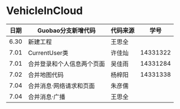 # VehicleInCloud
日期|Guobao分支新增代码        |代码来源|学号
----|--------------------------|--------|----
6.30|新建工程                  |王思全  |
7.01|CurrentUser类             |许佳灿  |14331322
7.01|合并登录和个人信息两个页面|吴佳雨  |14331284
7.02|合并地图代码              |杨梓阳  |14331338
7.04|合并消息·网络请求和页面   |朱彦儒  |
7.04|合并消息·广播             |王思全  |

